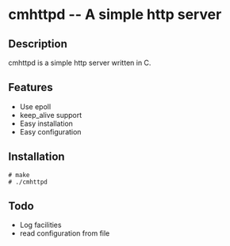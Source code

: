 cmhttpd -- A simple http server
===============================

Description
-----------

cmhttpd is a simple http server written in C.

Features
--------

* Use epoll
* keep_alive support
* Easy installation
* Easy configuration

Installation
------------

    # make
    # ./cmhttpd

Todo
----

* Log facilities
* read configuration from file

